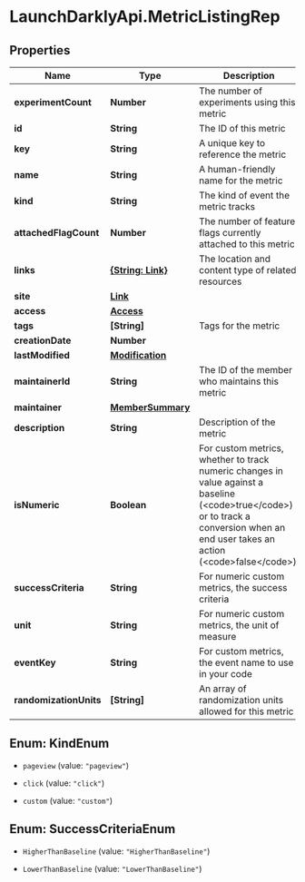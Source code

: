 # LaunchDarklyApi.MetricListingRep

## Properties

Name | Type | Description | Notes
------------ | ------------- | ------------- | -------------
**experimentCount** | **Number** | The number of experiments using this metric | [optional] 
**id** | **String** | The ID of this metric | 
**key** | **String** | A unique key to reference the metric | 
**name** | **String** | A human-friendly name for the metric | 
**kind** | **String** | The kind of event the metric tracks | 
**attachedFlagCount** | **Number** | The number of feature flags currently attached to this metric | [optional] 
**links** | [**{String: Link}**](Link.md) | The location and content type of related resources | 
**site** | [**Link**](Link.md) |  | [optional] 
**access** | [**Access**](Access.md) |  | [optional] 
**tags** | **[String]** | Tags for the metric | 
**creationDate** | **Number** |  | 
**lastModified** | [**Modification**](Modification.md) |  | [optional] 
**maintainerId** | **String** | The ID of the member who maintains this metric | [optional] 
**maintainer** | [**MemberSummary**](MemberSummary.md) |  | [optional] 
**description** | **String** | Description of the metric | [optional] 
**isNumeric** | **Boolean** | For custom metrics, whether to track numeric changes in value against a baseline (&lt;code&gt;true&lt;/code&gt;) or to track a conversion when an end user takes an action (&lt;code&gt;false&lt;/code&gt;). | [optional] 
**successCriteria** | **String** | For numeric custom metrics, the success criteria | [optional] 
**unit** | **String** | For numeric custom metrics, the unit of measure | [optional] 
**eventKey** | **String** | For custom metrics, the event name to use in your code | [optional] 
**randomizationUnits** | **[String]** | An array of randomization units allowed for this metric | [optional] 



## Enum: KindEnum


* `pageview` (value: `"pageview"`)

* `click` (value: `"click"`)

* `custom` (value: `"custom"`)





## Enum: SuccessCriteriaEnum


* `HigherThanBaseline` (value: `"HigherThanBaseline"`)

* `LowerThanBaseline` (value: `"LowerThanBaseline"`)




